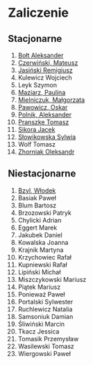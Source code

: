 # Zaliczenie


## Stacjonarne

1. [Bołt Aleksander](https://github.com/alexandder/nosql-zal)
1. [Czerwiński, Mateusz](https://github.com/mtczerwinski/red-nosql)
1. [Jasiński Remigiusz](https://github.com/rjasinski/nosql)
1. Kulewicz Wojciech
1. Leyk Szymon
1. [Maziarz, Paulina](https://github.com/pmaziarz/solutions-nosql)
1. [Mielniczuk, Małgorzata](https://github.com/Gosiamek/NoSQL.git)
1. [Pawowicz, Oskar](https://github.com/Oski91/no_sql.git)
1. [Polnik, Aleksander](https://github.com/mralexx/nosql)
1. [Pranszke Tomasz](https://github.com/tpranszke/nosql)
1. [Sikora Jacek](https://github.com/jaresh/nosql)
1. [Słowikowska Sylwia](https://github.com/sslowikowska/nosql)
1. Wolf Tomasz
1. [Zhorniak Oleksandr](https://github.com/zh0ra/nosql)


## Niestacjonarne

1. [Bzyl, Włodek](https://github.com/egzamin/solutions)
1. Basiak Paweł
1. Blum Bartosz
1. Brzozowski Patryk
1. Chylicki Adrian
1. Eggert Marek
1. Jakubek Daniel
1. Kowalska Joanna
1. Krajnik Martyna
1. Krzychowiec Rafał
1. Kupniewski Rafał
1. Lipiński Michał
1. Miszczykowski Mariusz
1. Piątek Mariusz
1. Ponieważ Paweł
1. Portalski Sylwester
1. Ruchlewicz Natalia
1. Samsoniuk Damian
1. Śliwiński Marcin
1. Tkacz Jessica
1. Tomasik Przemysław
1. Wasilewski Tomasz
1. Wiergowski Paweł
